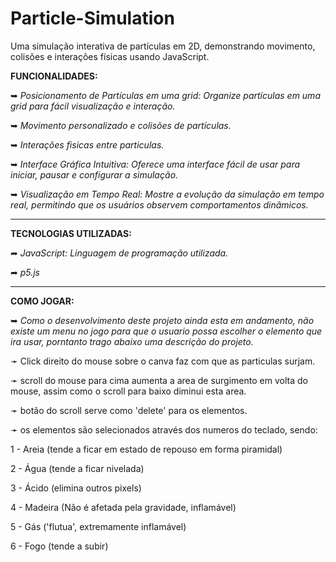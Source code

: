 # Particle-Simulation

Uma simulação interativa de partículas em 2D, demonstrando movimento, colisões e interações físicas usando JavaScript.

**FUNCIONALIDADES:**

➥ *Posicionamento de Partículas em uma grid: Organize partículas em uma grid para fácil visualização e interação.*

➥ *Movimento personalizado e colisões de partículas.*

➥ *Interações fisicas entre particulas.*

➥ *Interface Gráfica Intuitiva: Oferece uma interface fácil de usar para iniciar, pausar e configurar a simulação.*

➥ *Visualização em Tempo Real: Mostre a evolução da simulação em tempo real, permitindo que os usuários observem comportamentos dinâmicos.*

__________________________________________________________________________________________________________________________________________________

**TECNOLOGIAS UTILIZADAS:**

➦ *JavaScript: Linguagem de programação utilizada.*

➦ *p5.js*

__________________________________________________________________________________________________________________________________________________

**COMO JOGAR:**

➥ *Como o desenvolvimento deste projeto ainda esta em andamento, não existe um menu no jogo para que o usuario possa escolher o elemento que ira usar, porntanto trago abaixo uma descrição do projeto.*

➛ Click direito do mouse sobre o canva faz com que as particulas surjam.

➛ scroll do mouse para cima aumenta a area de surgimento em volta do mouse, assim como o scroll para baixo diminui esta area.

➛ botão do scroll serve como 'delete' para os elementos.

➛ os elementos são selecionados através dos numeros do teclado, sendo:

1 - Areia (tende a ficar em estado de repouso em forma piramidal)

2 - Água (tende a ficar nivelada)

3 - Ácido (elimina outros pixels)

4 - Madeira (Não é afetada pela gravidade, inflamável)

5 - Gás ('flutua', extremamente inflamável)

6 - Fogo (tende a subir)
